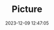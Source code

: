 ---
weight: 1
images:
- /images/edited/114.jpeg
title: Picture
date: 2023-12-09 12:47:05
tags: [luminarneo,work,ILCE-7M3,24.0,car,truck]
---